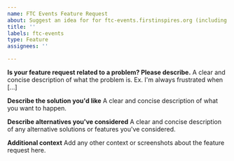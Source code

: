 ```yaml
---
name: FTC Events Feature Request
about: Suggest an idea for for ftc-events.firstinspires.org (including ftc-api)
title: ''
labels: ftc-events
type: Feature
assignees: ''

---
```


**Is your feature request related to a problem? Please describe.**
A clear and concise description of what the problem is. Ex. I'm always frustrated when [...]

**Describe the solution you'd like**
A clear and concise description of what you want to happen.

**Describe alternatives you've considered**
A clear and concise description of any alternative solutions or features you've considered.

**Additional context**
Add any other context or screenshots about the feature request here.
